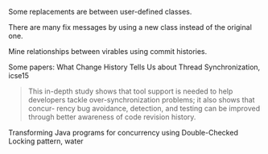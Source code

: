 Some replacements are between user-defined classes.

There are many fix messages by using a new class instead of the original one.

Mine relationships between virables using commit histories.

Some papers:
What Change History Tells Us about Thread Synchronization, icse15
> This in-depth study shows that tool support is needed to help developers tackle
over-synchronization  problems;  it  also  shows  that  concur-
rency bug avoidance, detection, and testing can be improved
through better awareness of code revision history.

Transforming Java programs for concurrency using Double-Checked Locking pattern, water
